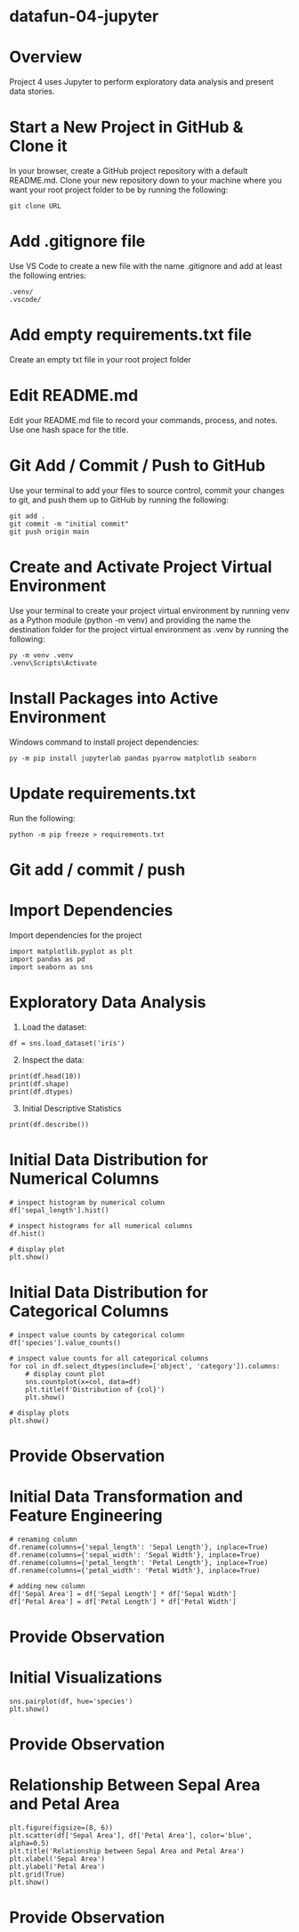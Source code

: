 # datafun-04-jupyter

# Overview
Project 4 uses Jupyter to perform exploratory data analysis and present data stories.

# Start a New Project in GitHub & Clone it
In your browser, create a GitHub project repository with a default README.md. Clone your new repository down to your machine where you want your root project folder to be by running the following:
```
git clone URL
```

# Add .gitignore file
Use VS Code to create a new file with the name .gitignore and add at least the following entries:
```
.venv/
.vscode/
```

# Add empty requirements.txt file
Create an empty txt file in your root project folder

# Edit README.md
Edit your README.md file to record your commands, process, and notes. Use one hash space for the title.

# Git Add / Commit / Push to GitHub
Use your terminal to add your files to source control, commit your changes to git, and push them up to GitHub by running the following:
```
git add .
git commit -m "initial commit"
git push origin main
```

# Create and Activate Project Virtual Environment
Use your terminal to create your project virtual environment by running venv as a Python module (python -m venv) and providing the name the destination folder for the project virtual environment as .venv by running the following:
```
py -m venv .venv
.venv\Scripts\Activate
```

# Install Packages into Active Environment
Windows command to install project dependencies:
```
py -m pip install jupyterlab pandas pyarrow matplotlib seaborn
```

# Update requirements.txt
Run the following:
```
python -m pip freeze > requirements.txt
```

# Git add / commit / push

# Import Dependencies
Import dependencies for the project
```
import matplotlib.pyplot as plt
import pandas as pd
import seaborn as sns
```

# Exploratory Data Analysis
1. Load the dataset:
```
df = sns.load_dataset('iris')
```

2. Inspect the data:
```
print(df.head(10))
print(df.shape)
print(df.dtypes)
```

3. Initial Descriptive Statistics
```
print(df.describe())
```

# Initial Data Distribution for Numerical Columns
```
# inspect histogram by numerical column
df['sepal_length'].hist()

# inspect histograms for all numerical columns
df.hist()

# display plot
plt.show()
```

# Initial Data Distribution for Categorical Columns
```
# inspect value counts by categorical column
df['species'].value_counts()

# inspect value counts for all categorical columns
for col in df.select_dtypes(include=['object', 'category']).columns:
    # display count plot
    sns.countplot(x=col, data=df)
    plt.title(f'Distribution of {col}')
    plt.show()

# display plots
plt.show()
```
# Provide Observation

# Initial Data Transformation and Feature Engineering
```
# renaming column
df.rename(columns={'sepal_length': 'Sepal Length'}, inplace=True)
df.rename(columns={'sepal_width': 'Sepal Width'}, inplace=True)
df.rename(columns={'petal_length': 'Petal Length'}, inplace=True)
df.rename(columns={'petal_width': 'Petal Width'}, inplace=True)

# adding new column
df['Sepal Area'] = df['Sepal Length'] * df['Sepal Width']
df['Petal Area'] = df['Petal Length'] * df['Petal Width']
```
# Provide Observation

# Initial Visualizations
```
sns.pairplot(df, hue='species')
plt.show()
```
# Provide Observation

# Relationship Between Sepal Area and Petal Area
```
plt.figure(figsize=(8, 6))
plt.scatter(df['Sepal Area'], df['Petal Area'], color='blue', alpha=0.5)
plt.title('Relationship between Sepal Area and Petal Area')
plt.xlabel('Sepal Area')
plt.ylabel('Petal Area')
plt.grid(True)
plt.show()
```
# Provide Observation
